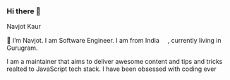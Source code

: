 ### Hi there 👋

Navjot Kaur

 👋  I’m Navjot. I am Software Engineer. I am from India <img src="assets/india.png" width = "15px">, currently living in Gurugram.

I am a maintainer that aims to deliver awesome content and tips and tricks realted to JavaScript tech stack. I have been obsessed with coding ever
